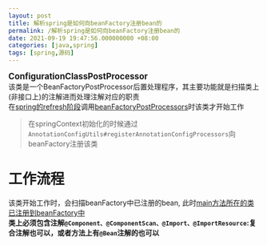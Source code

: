 ```yaml
---
layout: post
title: 解析spring是如何向beanFactory注册bean的
permalink: /解析spring是如何向beanFactory注册bean的
date: 2021-09-19 19:47:56.000000000 +08:00
categories: [java,spring]
tags: [spring,源码]
---
```


<big>**ConfigurationClassPostProcessor**</big>  
该类是一个BeanFactoryPostProcessor后置处理程序，其主要功能就是扫描类上(非接口上)的注解进而处理注解对应的职责    
在[spring的refresh阶段](/springBoot容器启动流程)调用[beanFactoryPostProcessors](/springBeanFactory流程解析#4-调用beanfactorypostprocessors)时该类才开始工作  
> 在springContext初始化的时候通过```AnnotationConfigUtils#registerAnnotationConfigProcessors```向beanFactory注册该类  

# 工作流程
该类开始工作时，会扫描beanFactory中已注册的bean, 此时[main方法所在的类已注册到beanFactory中](/springBoot容器启动流程#3-contextprepared--applicationcontextinitializedevent)  
**类上必须包含注解```@Component、@ComponentScan、@Import、@ImportResource```:复合注解也可以，或者方法上有```@Bean```注解的也可以**  